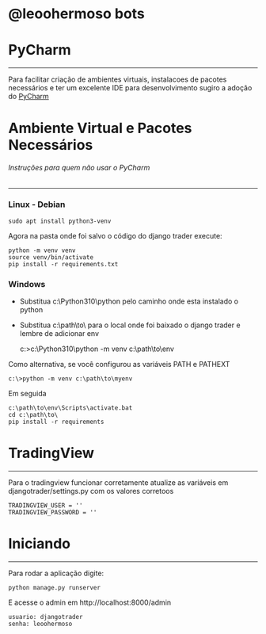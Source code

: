 # @leoohermoso bots



# PyCharm

--------------------
Para facilitar criação de ambientes virtuais, instalacoes de pacotes necessários e ter um excelente IDE para desenvolvimento
sugiro a adoção do [PyCharm](https://www.jetbrains.com/pt-br/pycharm/download/#section=windows)



# Ambiente Virtual e Pacotes Necessários
###### Instruções para quem não usar o PyCharm

------------------
### Linux - Debian

    sudo apt install python3-venv

Agora na pasta onde foi salvo o código do django trader execute:

    python -m venv venv
    source venv/bin/activate
    pip install -r requirements.txt 


### Windows

* Substitua c:\Python310\python pelo caminho onde esta instalado o python
* Substitua c:\path\to\ para o local onde foi baixado o django trader e lembre de adicionar env   


    c:\>c:\Python310\python -m venv c:\path\to\env

Como alternativa, se você configurou as variáveis PATH e PATHEXT

    c:\>python -m venv c:\path\to\myenv

Em seguida

    c:\path\to\env\Scripts\activate.bat
    cd c:\path\to\
    pip install -r requirements
    



# TradingView
______________________________________________________

Para o tradingview funcionar corretamente atualize as variáveis em djangotrader/settings.py com os valores corretoos 

    TRADINGVIEW_USER = ''
    TRADINGVIEW_PASSWORD = ''


# Iniciando

-----------------
Para rodar a aplicação digite:

    python manage.py runserver

E acesse o admin em http://localhost:8000/admin

    usuario: djangotrader
    senha: leoohermoso





 